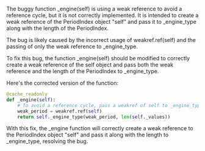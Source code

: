 The buggy function _engine(self) is using a weak reference to avoid a reference cycle, but it is not correctly implemented. It is intended to create a weak reference of the PeriodIndex object "self" and pass it to _engine_type along with the length of the PeriodIndex.

The bug is likely caused by the incorrect usage of weakref.ref(self) and the passing of only the weak reference to _engine_type.

To fix this bug, the function _engine(self) should be modified to correctly create a weak reference of the self object and pass both the weak reference and the length of the PeriodIndex to _engine_type.

Here's the corrected version of the function:

```python
@cache_readonly
def _engine(self):
    # To avoid a reference cycle, pass a weakref of self to _engine_type along with the length.
    weak_period = weakref.ref(self)
    return self._engine_type(weak_period, len(self._values))
```

With this fix, the _engine function will correctly create a weak reference to the PeriodIndex object "self" and pass it along with the length to _engine_type, resolving the bug.